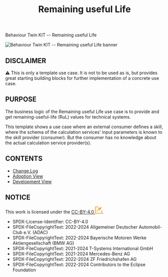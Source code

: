 ﻿---
id: overview
title: Remaining useful Life
description: Behaviour Twin KIT
hide_title: true
---

<div style={{fontSize:40, color:'rgb(255,166,1)', marginBottom:13}}>Behaviour Twin KIT -- Remaining useful Life</div>

![Behaviour Twin KIT -- Remaining useful Life banner](@site/static/img/kit-icons/behaviour-twin-rul-kit-icon.svg)

## DISCLAIMER

:warning: This is only a template use case. It is not to be used as is, but provides great starting building blocks for further implementation of a concrete use case.

## PURPOSE

The business logic of the Remaining useful Life use case is to provide and get remaining-useful-life (RuL) values for technical systems.

This template shows a use case where an external consumer defines a skill, where the schema of the calculation services' input parameters is known to the skill provider (consumer). But the consumer has no knowledge about the actual calculation service provider(s).

## CONTENTS

- [Change Log](../../changelog.md)
- [Adoption View](adoption-view/overview)
- [Development View](development-view/overview)

## NOTICE

This work is licensed under the [CC-BY-4.0 ![(external link)](/icons/external-link.svg)](https://creativecommons.org/licenses/by/4.0/legalcode).

- SPDX-License-Identifier: CC-BY-4.0
- SPDX-FileCopyrightText: 2022-2024 Allgemeiner Deutscher Automobil-Club e.V. (ADAC)
- SPDX-FileCopyrightText: 2022-2024 Bayerische Motoren Werke Aktiengesellschaft (BMW AG)
- SPDX-FileCopyrightText: 2021-2024 T-Systems International GmbH
- SPDX-FileCopyrightText: 2021-2024 Mercedes-Benz AG
- SPDX-FileCopyrightText: 2022-2024 ZF Friedrichshafen AG
- SPDX-FileCopyrightText: 2022-2024 Contributors to the Eclipse Foundation
